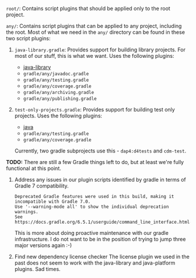 `root/`: Contains script plugins that should be applied only to the root project.

`any/`: Contains script plugins that can be applied to any project, including the root. 
Most of what we need in the `any/` directory can be found in these two script plugins:

  1. `java-library.gradle`: Provides support for building library projects.
  For most of our stuff, this is what we want.
  Uses the following plugins:
     * [java-library](https://docs.gradle.org/current/userguide/java_library_plugin.html)
     * `gradle/any/javadoc.gradle`
     * `gradle/any/testing.gradle`
     * `gradle/any/coverage.gradle`
     * `gradle/any/archiving.gradle`
     * `gradle/any/publishing.gradle`

  2. `test-only-projects.gradle`: Provides support for building test only projects. 
  Uses the following plugins:
     * [java](https://docs.gradle.org/current/userguide/java_plugin.html)
     * `gradle/any/testing.gradle`
     * `gradle/any/coverage.gradle`

     Currently, two gradle subprojects use this - `dap4:d4tests` and `cdm-test`.

**TODO:** There are still a few Gradle things left to do, but at least we're fully functional at this point.

1. Address any issues in our plugin scripts identified by gradle in terms of Gradle 7 compatibility.

   ~~~
   Deprecated Gradle features were used in this build, making it incompatible with Gradle 7.0.
   Use '--warning-mode all' to show the individual deprecation warnings.
   See https://docs.gradle.org/6.5.1/userguide/command_line_interface.html#sec:command_line_warnings
   ~~~

   This is more about doing proactive maintenance with our gradle infrastructure.
   I do not want to be in the position of trying to jump three major versions again :-)

2. Find new dependency license checker
   The license plugin we used in the past does not seem to work with the java-library and java-platform plugins.
   Sad times.
